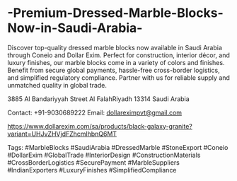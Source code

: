 # -Premium-Dressed-Marble-Blocks-Now-in-Saudi-Arabia-
Discover top-quality dressed marble blocks now available in Saudi Arabia through Coneio and Dollar Exim. Perfect for construction, interior décor, and luxury finishes, our marble blocks come in a variety of colors and finishes. Benefit from secure global payments, hassle-free cross-border logistics, and simplified regulatory compliance. Partner with us for reliable supply and unmatched quality in global trade. 

 

3885 Al Bandariyyah Street   Al FalahRiyadh 13314  Saudi Arabia 

 Contact: +91-9030689222 
  Email: dollareximpvt@gmail.com 

https://www.dollarexim.com/sa/products/black-galaxy-granite?variant=UHJvZHVjdFZhcmlhbnQ6MT 

 

Tags: 
 #MarbleBlocks #SaudiArabia #DressedMarble #StoneExport #Coneio #DollarExim #GlobalTrade #InteriorDesign #ConstructionMaterials #CrossBorderLogistics #SecurePayment #MarbleSuppliers #IndianExporters #LuxuryFinishes #SimplifiedCompliance 
